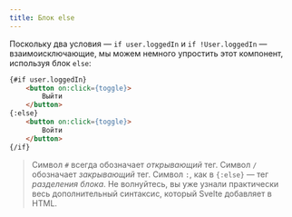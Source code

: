 ```yaml
---
title: Блок else
---
```


Поскольку два условия — `if user.loggedIn` и `if !User.loggedIn` — взаимоисключающие, мы можем немного упростить этот компонент, используя блок `else`:

```html
{#if user.loggedIn}
	<button on:click={toggle}>
		Выйти
	</button>
{:else}
	<button on:click={toggle}>
		Войти
	</button>
{/if}
```

> Символ `#` всегда обозначает *открывающий* тег. Символ `/` обозначает *закрывающий* тег. Символ `:`, как в `{:else}` — тег *разделения блока*. Не волнуйтесь, вы уже узнали практически весь дополнительный синтаксис, который Svelte добавляет в HTML.
